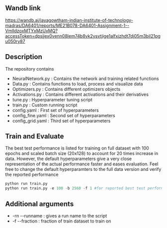 ## Wandb link ##
https://wandb.ai/jayagowtham-indian-institute-of-technology-madras/DA6401/reports/ME21B078-DA6401-Assignment-1--VmlldzoxMTYxMzUxMQ?accessToken=dpsjjex0venn08lem74b8vk2ysvtjige1alfxjzhdt7dj05m3bil21pgu050ry87

## Description ##
The repository contains
- NeuralNetwork.py : Contains the network and training related functions
- Data.py : Contains functions to load, process and visualize data
- Optimizers.py : Contains different optimizers objects
- Activations.py : Contains different activations and their derivatives
- tune.py : Hyperparameter tuning script
- train.py : Custom running script
- config.yaml : First set of hyperparameters
- config_fine.yaml : Second set of hyperparameters
- config_grid.yaml : Third set of hyperparameters

## Train and Evaluate ##
The best test performance is listed for training on full dataset with 100 epochs and scaled batch size (20x128) to account for 20 times increase in data.
However, the default hyperparameters give a very close representation of the actual performance faster and eases evaluation.
Feel free to change the default hyperparamters to the full data version and verify the reported performance

```python
python run train.py
python run train.py -e 100 -b 2560 -f 1 #for reported best test performance
```

## Additional arguments ##
- -rn --runname : gives a run name to the script
- -f --fraction : fraction of train dataset to train on
